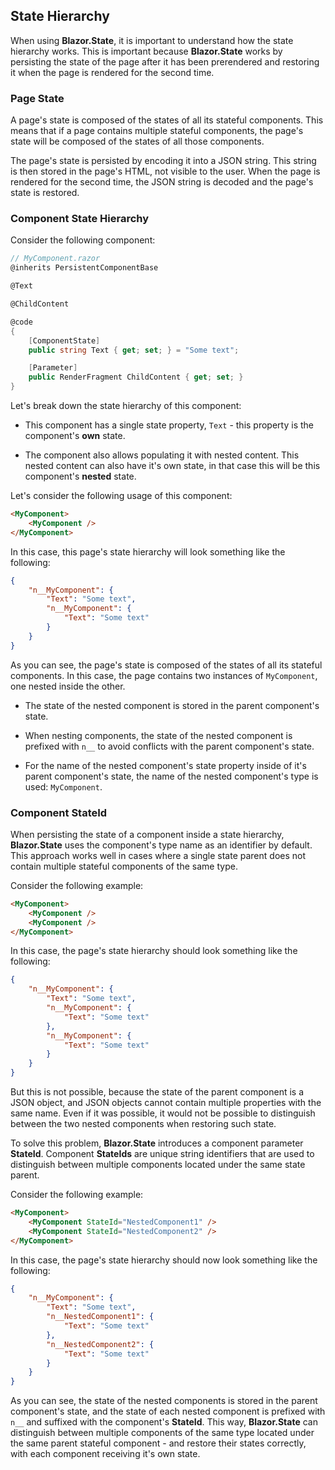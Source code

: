 ## State Hierarchy

When using **Blazor.State**, it is important to understand how the state hierarchy works. This is important because **Blazor.State** works by persisting the state of the page after it has been prerendered and restoring it when the page is rendered for the second time.

### Page State

A page's state is composed of the states of all its stateful components. This means that if a page contains multiple stateful components, the page's state will be composed of the states of all those components.

The page's state is persisted by encoding it into a JSON string. This string is then stored in the page's HTML, not visible to the user. When the page is rendered for the second time, the JSON string is decoded and the page's state is restored.

### Component State Hierarchy

Consider the following component:

```csharp
// MyComponent.razor
@inherits PersistentComponentBase

@Text

@ChildContent

@code
{
    [ComponentState]
    public string Text { get; set; } = "Some text";

    [Parameter]
    public RenderFragment ChildContent { get; set; }
}
```

Let's break down the state hierarchy of this component:

- This component has a single state property, `Text` - this property is the component's **own** state.

- The component also allows populating it with nested content. This nested content can also have it's own state, in that case this will be this component's **nested** state.

Let's consider the following usage of this component:

```html
<MyComponent>
    <MyComponent />
</MyComponent>
```

In this case, this page's state hierarchy will look something like the following:

```json
{
    "n__MyComponent": {
        "Text": "Some text",
        "n__MyComponent": {
            "Text": "Some text"
        }
    }
}
```

As you can see, the page's state is composed of the states of all its stateful components. In this case, the page contains two instances of `MyComponent`, one nested inside the other.

- The state of the nested component is stored in the parent component's state.

- When nesting components, the state of the nested component is prefixed with `n__` to avoid conflicts with the parent component's state.

- For the name of the nested component's state property inside of it's parent component's state, the name of the nested component's type is used: `MyComponent`.

### Component StateId

When persisting the state of a component inside a state hierarchy, **Blazor.State** uses the component's type name as an identifier by default. This approach works well in cases where a single state parent does not contain multiple stateful components of the same type.

Consider the following example:

```html
<MyComponent>
    <MyComponent />
    <MyComponent />
</MyComponent>
```

In this case, the page's state hierarchy should look something like the following:

```json
{
    "n__MyComponent": {
        "Text": "Some text",
        "n__MyComponent": {
            "Text": "Some text"
        },
        "n__MyComponent": {
            "Text": "Some text"
        }
    }
}
```

But this is not possible, because the state of the parent component is a JSON object, and JSON objects cannot contain multiple properties with the same name. Even if it was possible, it would not be possible to distinguish between the two nested components when restoring such state.

To solve this problem, **Blazor.State** introduces a component parameter **StateId**. Component **StateIds** are unique string identifiers that are used to distinguish between multiple components located under the same state parent.

Consider the following example:

```html
<MyComponent>
    <MyComponent StateId="NestedComponent1" />
    <MyComponent StateId="NestedComponent2" />
</MyComponent>
```

In this case, the page's state hierarchy should now look something like the following:

```json
{
    "n__MyComponent": {
        "Text": "Some text",
        "n__NestedComponent1": {
            "Text": "Some text"
        },
        "n__NestedComponent2": {
            "Text": "Some text"
        }
    }
}
```

As you can see, the state of the nested components is stored in the parent component's state, and the state of each nested component is prefixed with `n__` and suffixed with the component's **StateId**. This way, **Blazor.State** can distinguish between multiple components of the same type located under the same parent stateful component - and restore their states correctly, with each component receiving it's own state.